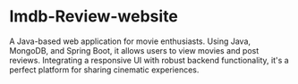 # Imdb-Review-website
A Java-based web application for movie enthusiasts. Using Java, MongoDB, and Spring Boot, it allows users to view movies and post reviews. Integrating a responsive UI with robust backend functionality, it's a perfect platform for sharing cinematic experiences.
